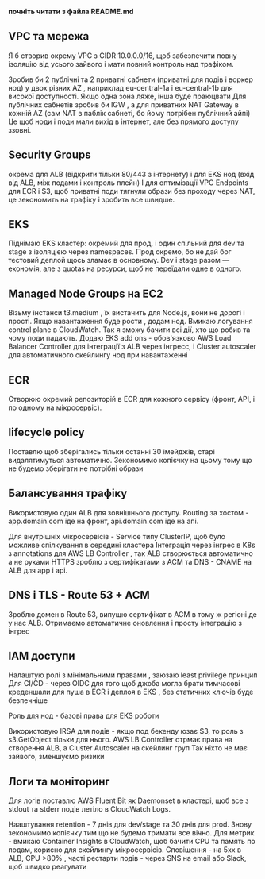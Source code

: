 **почніть читати з файла README.md**

## VPC та мережа
Я б створив окрему VPC з CIDR 10.0.0.0/16, щоб забезпечити повну ізоляцію від усього зайвого і мати повний контроль над трафіком. 

Зробив би 2 публічні та 2 приватні сабнети (приватні для подів і воркер нод) у двох різних AZ , наприклад eu-central-1a і eu-central-1b для високої доступності. Якщо одна зона ляже, інша буде праюцвати
Для публічних сабнетів зробив би IGW , а для приватних NAT Gateway в кожній AZ (сам NAT в паблік сабнеті, бо йому потрібен публічний айпі) Це щоб ноди і поди мали вихід в інтернет, але без прямого доступу ззовні.

## Security Groups
окрема для ALB (відкрити тільки 80/443 з інтернету) і для EKS нод (вхід від ALB, між подами і контроль плейн)
І для оптимізації VPC Endpoints для ECR і S3, щоб приватні поди тягнули образи без проходу через NAT, це зекономить на трафіку і зробить все швидше.

## EKS
Піднімаю EKS кластер: окремий для прод, і один спільний для dev та stage з ізоляцією через namespaces. Прод окремо, бо не дай бог тестовий деплой щось зламає в основному. Dev і stage разом — економія, але з quotas на ресурси, щоб не переїдали одне в одного.

## Managed Node Groups на EC2
Візьму інстанси t3.medium , їх вистачить для Node.js, вони не дорогі і прості. Якщо навантаження буде рости , додам нод.
Вмикаю логування control plane в CloudWatch. Так я зможу бачити всі дії, хто що робив та чому поди падають.
Додаю EKS add ons - обов'язково AWS Load Balancer Сontroller для інтеграції з ALB через інгресс, і Cluster аutoscaler для автоматичного скейлингу нод при навантаженні

## ECR
Створюю окремий репозиторій в ECR для кожного сервісу  (фронт, API, і по одному на мікросервіс). 

## lifecycle policy 
Поставлю щоб зберігались тільки останні 30 імейджів, старі видалятимуться автоматично. Зекономимо копієчку на цьому тому що не будемо зберігати не потрібні образи

## Балансування трафіку
Використовую один ALB для зовнішнього доступу. 
Routing за хостом - app.domain.com іде на фронт, api.domain.com іде на апі.

Для внутрішніх мікросервісів - Service типу ClusterIP, щоб було можливе спілкування в середині кластера
Інтеграція через інгрес в K8s з annotations для AWS LB Controller , так ALB створюється автоматично а не руками
HTTPS зроблю з сертифікатами з ACM та DNS - CNAME на ALB для app і api.

## DNS і TLS - Route 53 + ACM
Зроблю домен в Route 53, випущю сертифікат в ACM в тому ж регіоні де у нас ALB. Отримаємо автоматичне оновлення і просту інтеграцію з інгрес

## IAM доступи
Налаштую ролі з мінімальними правами , заюзаю least privilege принцип
Для CI/CD  - через OIDC для того щоб джоба могла брати тимчасові креденшали для пуша в ECR і деплоя в EKS , без статичних ключів буде безпечніше

Роль для нод - базові права для EKS роботи

Використовую IRSA для подів - якщо под бекенду юзає S3, то роль з s3:GetObject тільки для нього. AWS LB Controller отрмає права на створення ALB, а Cluster Autoscaler на скейлинг груп
Так ніхто не має зайвого, зменшуємо ризики

## Логи та моніторинг
Для логів поставлю AWS Fluent Bit як Daemonset в кластері, щоб все з stdout та stderr подів летіло в CloudWatch Logs.

Нааштування retention - 7 днів для dev/stage та 30 днів для prod. Знову зекономимо копієчку тим що не будемо тримати все вічно.
Для метрик -  вмикаю Container Insights в CloudWatch, щоб бачити CPU та память по подам, корисно для скейлингу мікросервісів.
Сповіщення - на 5xx в ALB, CPU >80% , часті рестарти подів -  через SNS на email або Slack, щоб швидко реагувати
